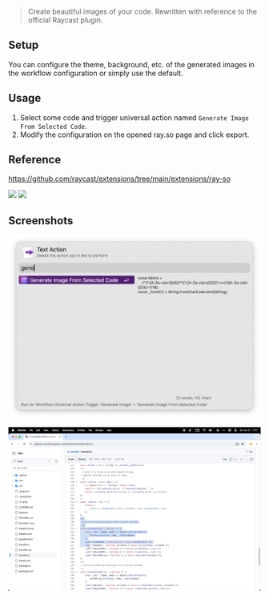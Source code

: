 > Create beautiful images of your code. Rewritten with reference to the official Raycast plugin.


## Setup
You can configure the theme, background, etc. of the generated images in the workflow configuration or simply use the default.

## Usage

1. Select some code and trigger universal action named `Generate Image From Selected Code`.
2. Modify the configuration on the opened ray.so page and click export.

## Reference

https://github.com/raycast/extensions/tree/main/extensions/ray-so



[![](https://img.shields.io/badge/version-v0.4-green?style=for-the-badge)]()
[![](https://img.shields.io/badge/download-click-blue?style=for-the-badge)](https://github.com/alanhe421/alfred-workflows/raw/master/ray-so/Generate%20Image.alfredworkflow)




<!-- more -->

## Screenshots

![screenshot.png](screenshots/screenshot.png)

![screenshot.gif](screenshots/screenshot.gif)
